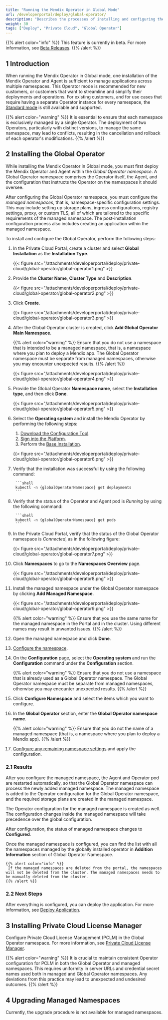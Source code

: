 ```yaml
---
title: "Running the Mendix Operator in Global Mode"
url: /developerportal/deploy/global-operator/
description: "Describes the processes of installing and configuring the Mendix Operator in the Private Cloud in Global mode"
weight: 30
tags: ["Deploy", "Private Cloud", "Global Operator"]
---
```


{{% alert color="info" %}}
This feature is currently in beta. For more information, see [Beta Releases](/releasenotes/beta-features/).
{{% /alert %}}

## 1 Introduction

When running the Mendix Operator in Global mode, one installation of the Mendix Operator and Agent is sufficient to manage applications across multiple namespaces. This Operator mode is recommended for new customers, or customers that want to streamline and simplify their deployments and operations. For existing customers, and for use cases that require having a separate Operator instance for every namespace, the [Standard mode](/developerportal/deploy/standard-operator/) is still available and supported.

{{% alert color="warning" %}}
It is essential to ensure that each namespace is exclusively managed by a single Operator. The deployment of two Operators, particularly with distinct versions, to manage the same namespace, may lead to conflicts, resulting in the cancellation and rollback of each operator's modifications.
{{% /alert %}}

## 2 Installing the Global Operator

While installing the Mendix Operator in Global mode, you must first deploy the Mendix Operator and Agent within the *Global Operator namespace*. A Global Operator namespace comprises the Operator itself, the Agent, and the configuration that instructs the Operator on the namespaces it should oversee.

After configuring the Global Operator namespace, you must configure the *managed namespaces*, that is, namespace-specific configuration settings. This may include setting up storage plans, ingress configurations, registry settings, proxy, or custom TLS, all of which are tailored to the specific requirements of the managed namespace. The post-installation configuration process also includes creating an application within the managed namespace.

To install and configure the Global Operator, perform the following steps:

1.  In the Private Cloud Portal, create a cluster and select **Global Installation** as the **Installation Type**.

    {{< figure src="/attachments/developerportal/deploy/private-cloud/global-operator/global-operator1.png" >}}

2.  Provide the **Cluster Name**, **Cluster Type** and **Description**.

    {{< figure src="/attachments/developerportal/deploy/private-cloud/global-operator/global-operator2.png" >}}

3.  Click **Create**.

    {{< figure src="/attachments/developerportal/deploy/private-cloud/global-operator/global-operator3.png" >}}

4.  After the Global Operator cluster is created, click **Add Global Operator Main Namespace**.

    {{% alert color="warning" %}}
    Ensure that you do not use a namespace that is intended to be a managed namespace, that is, a namespace where you plan to deploy a Mendix app. The Global Operator namespace must be separate from managed namespaces, otherwise you may encounter unexpected results.
    {{% /alert %}}

    {{< figure src="/attachments/developerportal/deploy/private-cloud/global-operator/global-operator4.png" >}}

5.  Provide the Global Operator **Namespace name**, select the **Installation type**, and then click **Done**.

    {{< figure src="/attachments/developerportal/deploy/private-cloud/global-operator/global-operator5.png" >}}

6.  Select the **Operating system** and install the Mendix Operator by performing the following steps:

    1. [Download the Configuration Tool](/developerportal/deploy/standard-operator/#download-configuration-tool).
    2. [Sign into the Platform](/developerportal/deploy/standard-operator/#openshift-signin).
    3. Perform the [Base Installation](/developerportal/deploy/standard-operator/#base-installation).

    {{< figure src="/attachments/developerportal/deploy/private-cloud/global-operator/global-operator6.png" >}}

7. Verify that the installation was successful by using the following command: 

        ```shell
        kubectl -n {globalOperatorNamespace} get deployments
        ```

8. Verify that the status of the Operator and Agent pod is *Running* by using the following command:

        ```shell
        kubectl -n {globalOperatorNamespace} get pods
        ```

9. In the Private Cloud Portal, verify that the status of the Global Operator namespace is *Connected*, as in the following figure:

    {{< figure src="/attachments/developerportal/deploy/private-cloud/global-operator/global-operator7.png" >}}

10. Click **Namespaces** to go to the **Namespaces Overview** page.

    {{< figure src="/attachments/developerportal/deploy/private-cloud/global-operator/global-operator8.png" >}}

11. Install the managed namespace under the Global Operator namespace by clicking **Add Managed Namespace**.

    {{< figure src="/attachments/developerportal/deploy/private-cloud/global-operator/global-operator9.png" >}}

    {{% alert color="warning" %}}
    Ensure that you use the same name for the managed namespace in the Portal and in the cluster. Using different names may result in unwanted issues.
    {{% /alert %}}

12. Open the managed namespace and click **Done**.

13. [Configure the namespace](/developerportal/deploy/standard-operator/#configure-namespace).

14. On the **Configuration** page, select the **Operating system** and run the **Configuration** command under the **Configuration** section.

    {{% alert color="warning" %}}
    Ensure that you do not use a namespace that is already used as a Global Operator namespace. The Global Operator namespace must be separate from managed namespaces, otherwise you may encounter unexpected results.
    {{% /alert %}}

15. Click **Configure Namespace** and select the items which you want to configure.
16. In the **Global Operator** section, enter the **Global Operator namespace name**.

    {{% alert color="warning" %}}
    Ensure that you do not the name of a managed namespace (that is, a namespace where you plan to deploy a Mendix app).
    {{% /alert %}}

17. [Configure any remaining namespace settings](/developerportal/deploy/standard-operator/#configure-namespace) and apply the configuration.

### 2.1 Results

After you configure the managed namespace, the Agent and Operator pod are restarted automatically, so that the Global Operator namespace can process the newly added managed namespace. The managed namespace is added to the Operator configuration for the Global Operator namespace, and the required storage plans are created in the managed namespace.


The Operator configuration for the managed namespace is created as well. The configuration changes inside the managed namespace will take precedence over the global configuration.

After configuration, the status of managed namespace changes to **Configured**.

Once the managed namespace is configured, you can find the list with all the namespaces managed by the globally installed operator in **Addition Information** section of Global Operator Namespace.

    {{% alert color="info" %}}
     If the managed namespaces are deleted from the portal, the namespaces will not be deleted from the cluster. The managed namespaces needs to be manually deleted from the cluster.
    {{% /alert %}}


### 2.2 Next Steps

After everything is configured, you can deploy the application. For more information, see [Deploy Application](/developerportal/deploy/private-cloud-deploy/).

## 3 Installing Private Cloud License Manager

Configure Private Cloud License Management (PCLM) in the Global Operator namespace. For more information, see [Private Cloud License Manager](/developerportal/deploy/private-cloud/private-cloud-license-manager/).

{{% alert color="warning" %}}
It is crucial to maintain consistent Operator configuration for PCLM in both the Global Operator and managed namespaces. This requires uniformity in server URLs and credential secret names used both in managed and Global Operator namespaces. Any deviations from this practice may lead to unexpected and undesired outcomes.
{{% /alert %}}

## 4 Upgrading Managed Namespaces

Currently, the upgrade procedure is not available for managed namespaces.

